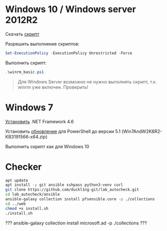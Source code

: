# Windows 10 / Windows server 2012R2

Скачать [скрипт](https://raw.githubusercontent.com/duckl1ng-git/lab_autocheck/main/preparing/winrm_basic.ps1)

Разрешить выполнение скриптов:
```PowerShell
Set-ExecutionPolicy -ExecutionPolicy Unrestricted -Force
```

Выполнить скрипт:
```PowerShell
.\winrm_basic.ps1
```

> Для Windows Server возможно не нужно выполнять скрипт, т.к. winrm уже включен. Проверить!

# Windows 7

[Установить](https://www.microsoft.com/ru-ru/download/details.aspx?id=48137) .NET Framework 4.6

Установить [обновление](https://aka.ms/wmf51download) для PowerShell до версии 5.1 (Win7AndW2K8R2-KB3191566-x64.zip)

Выполнить скрипт как для Windows 10

# Checker

```bash
apt update
apt install -y git ansible sshpass python3-venv curl
git clone https://github.com/duckl1ng-git/lab_autocheck.git
cd lab_autocheck/ansible
ansible-galaxy collection install pfsensible.core -p ./collections
cd ../web
chmod +x install.sh
./install.sh
```

??? ansible-galaxy collection install microsoft.ad -p ./collections ???
